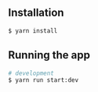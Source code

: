 ## Installation

```bash
$ yarn install
```

## Running the app

```bash
# development
$ yarn run start:dev
```
